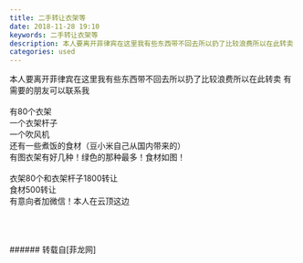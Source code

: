 ```yaml
---
title: 二手转让衣架等
date: 2018-11-28 19:10
keywords: 二手转让衣架等
description: 本人要离开菲律宾在这里我有些东西带不回去所以扔了比较浪费所以在此转卖 有需要的朋友可以联系我有80个衣架一个衣架杆子一个吹风机还有一些煮饭的食材（豆小米自己从国内带来的）有图衣架有好几种！绿色的那种最多！食材如图！衣架80个和衣架杆子1800转让食材500转让有意向者加微信！本人在云顶这边
categories: used
---
```

<td class="t_f" id="postmessage_2372361">

本人要离开菲律宾在这里我有些东西带不回去所以扔了比较浪费所以在此转卖 有需要的朋友可以联系我<br/>
<br/>
有80个衣架<br/>
一个衣架杆子<br/>
一个吹风机<br/>
还有一些煮饭的食材（豆小米自己从国内带来的）<br/>
有图衣架有好几种！绿色的那种最多！食材如图！<br/>
<br/>
衣架80个和衣架杆子1800转让<br/>
食材500转让<br/>
有意向者加微信！本人在云顶这边<br/>
<img alt="" border="0" class="zoom" data-cf-modified-04d2cd8359544b265e6272bd-="" file="http://www.flw.ph/data/appbyme/upload/image/201811/28/1H35RxfOygg9.jpg" id="aimg_m0Z79" lazyloadthumb="1" onclick="" onmouseover="" src="http://www.flw.ph/data/appbyme/upload/image/201811/28/1H35RxfOygg9.jpg"/><br/>
<br/>
<img alt="" border="0" class="zoom" data-cf-modified-04d2cd8359544b265e6272bd-="" file="http://www.flw.ph/data/appbyme/upload/image/201811/28/fz3UmNDfNJLG.jpg" id="aimg_c97E7" lazyloadthumb="1" onclick="" onmouseover="" src="http://www.flw.ph/data/appbyme/upload/image/201811/28/fz3UmNDfNJLG.jpg"/><br/>
<br/>
<img alt="" border="0" class="zoom" data-cf-modified-04d2cd8359544b265e6272bd-="" file="http://www.flw.ph/data/appbyme/upload/image/201811/28/jTgXLWg7EklY.jpg" id="aimg_D8FhV" lazyloadthumb="1" onclick="" onmouseover="" src="http://www.flw.ph/data/appbyme/upload/image/201811/28/jTgXLWg7EklY.jpg"/><br/>
<br/>
</td>
###### 转载自[菲龙网]